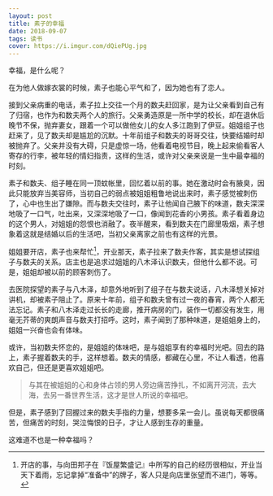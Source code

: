 ```yaml
---
layout: post
title: 素子的幸福
date: 2018-09-07
tags: 读书
cover: https://i.imgur.com/dQiePUg.jpg
---
```


幸福，是什么呢？

在为他人做嫁衣裳的时候，素子也能心平气和了，因为她也有了恋人。

接到父亲病重的电话，素子拉上交往一个月的数夫赶回家，是为让父亲看到自己有了归宿，也作为和数夫两个人的旅行。父亲勇造原是一所中学的校长，却在退休后晚节不保，抛弃妻女，跟着一个可以做他女儿的女人多江跑到了伊豆。姐姐组子也赶来了，见了数夫却是尴尬的沉默。十年前组子和数夫的哥哥交往，快要结婚时却被抛弃了。父亲并没有大碍，只是虚惊一场，他看着电视节目，晚上起来偷看客人寄存的行李，被年轻的情妇指责，这样的生活，或许对父亲来说是一生中最幸福的时刻。

素子和数夫、组子睡在同一顶蚊帐里，回忆着以前的事。她在激动时会有腋臭，因此只能放弃当美容师，当初自己的弱点被姐姐粗鲁地说出来时，素子感觉被刺伤了，心中也生出了嫌隙。而与数夫交往时，素子让他闻自己腋下的味道，数夫深深地吸了一口气，吐出来，又深深地吸了一口，像闻到花香的小男孩。素子看着身边的这个男人，对姐姐的怨恨也消融了。夜半醒来，看到数夫在门廊里吸烟，素子想象着这就是结婚以后的生活吧，当初父亲离家之前也有这样的光景。

姐姐要开店，素子也来帮忙[^1]，开业那天，素子拉来了数夫作客，其实是想试探组子与数夫的关系。店主也是追求过姐姐的八木泽认识数夫，但他什么都不说。可是，姐姐却被以前的顾客刺伤了。

去医院探望的素子与八木泽，却意外地听到了组子在与数夫说话，八木泽想关掉对讲机，却被素子阻止了。原来十年前，组子和数夫曾有过一夜的春宵，两个人都无法忘记。素子和八木泽走过长长的走廊，推开病房的门，装作一切都没有发生，用毫无芥蒂的爽朗声音与数夫打招呼。这时，素子闻到了那种味道，是姐姐身上的，姐姐一兴奋也会有体味。

或许，当初数夫怀恋的，是姐姐的体味吧，是与姐姐享有的幸福时光吧。回去的路上，素子握着数夫的手，这样想着。数夫的情感，都藏在心里，不让人看透，他喜欢自己，但还是更喜欢姐姐吧。
>与其在被姐姐的心和身体占领的男人旁边痛苦挣扎，不如离开河流，去大海，去另一番世界生活，这才是世人所说的幸福吧。  
>
但是，素子感到了回握过来的数夫手指的力量，想要多呆一会儿。虽说每天都很痛苦，但痛苦的时刻，哭泣悔恨的日子，才让人感到生存的重量。  

这难道不也是一种幸福吗？  


[^1]: 开店的事，与向田邦子在『饭屋繁盛记』中所写的自己的经历很相似，开业当天下着雨，忘记拿掉“准备中”的牌子，客人只是向店里张望而不进门，等等。